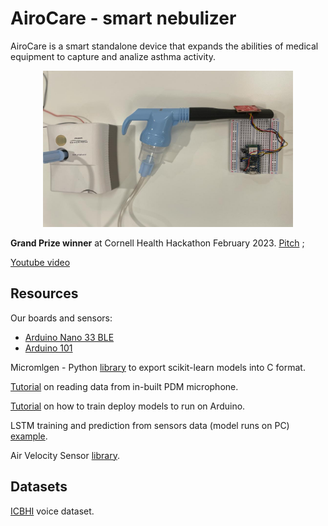 # AiroCare - smart nebulizer
AiroCare is a smart standalone device that expands the abilities of medical equipment to capture and analize asthma activity.

<p align="center">
  <img src="./nebulizer.jpeg"/ width='400' height='250'>
</p>

 **Grand Prize winner** at Cornell Health Hackathon February 2023.
[Pitch](https://www.youtube.com/watch?v=eKUt7VFKirw) ;

[Youtube video](https://www.youtube.com/watch?v=ASEi8pnSnYM)



## Resources

Our boards and sensors: 
* [Arduino Nano 33 BLE](https://docs.arduino.cc/hardware/nano-33-ble)
* [Arduino 101](https://docs.arduino.cc/retired/boards/arduino-101-619)


Micromlgen  - Python [library](https://eloquentarduino.com/libraries/micromlgen/) to export scikit-learn models into C format.


[Tutorial](https://docs.arduino.cc/tutorials/nano-33-ble-sense/microphone-sensor) on reading data from in-built PDM microphone.

[Tutorial](https://docs.arduino.cc/tutorials/nano-33-ble-sense/get-started-with-machine-learning) on how to train deploy models to run on Arduino.

LSTM training and prediction from sensors data (model runs on PC) [example](https://github.com/256ericpan/LSTM_IoT).

Air Velocity Sensor [library](https://github.com/sparkfun/SparkFun_FS3000_Arduino_Library). 

## Datasets

[ICBHI](https://bhichallenge.med.auth.gr/ICBHI_2017_Challenge) voice dataset.

